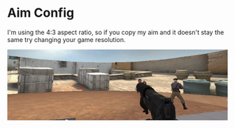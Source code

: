 # Aim Config

I'm using the 4:3 aspect ratio, so if you copy my aim and it doesn't stay the same try changing your game resolution.

![Aim](aim.png)